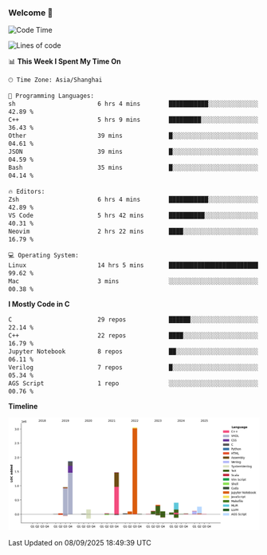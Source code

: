 ### Welcome 👋

<!--START_SECTION:waka-->
![Code Time](http://img.shields.io/badge/Code%20Time-2%2C123%20hrs%2031%20mins-blue)

![Lines of code](https://img.shields.io/badge/From%20Hello%20World%20I%27ve%20Written-9.1%20million%20lines%20of%20code-blue)

📊 **This Week I Spent My Time On** 

```text
🕑︎ Time Zone: Asia/Shanghai

💬 Programming Languages: 
sh                       6 hrs 4 mins        ███████████░░░░░░░░░░░░░░   42.89 % 
C++                      5 hrs 9 mins        █████████░░░░░░░░░░░░░░░░   36.43 % 
Other                    39 mins             █░░░░░░░░░░░░░░░░░░░░░░░░   04.61 % 
JSON                     39 mins             █░░░░░░░░░░░░░░░░░░░░░░░░   04.59 % 
Bash                     35 mins             █░░░░░░░░░░░░░░░░░░░░░░░░   04.14 % 

🔥 Editors: 
Zsh                      6 hrs 4 mins        ███████████░░░░░░░░░░░░░░   42.89 % 
VS Code                  5 hrs 42 mins       ██████████░░░░░░░░░░░░░░░   40.31 % 
Neovim                   2 hrs 22 mins       ████░░░░░░░░░░░░░░░░░░░░░   16.79 % 

💻 Operating System: 
Linux                    14 hrs 5 mins       █████████████████████████   99.62 % 
Mac                      3 mins              ░░░░░░░░░░░░░░░░░░░░░░░░░   00.38 % 
```

**I Mostly Code in C** 

```text
C                        29 repos            ██████░░░░░░░░░░░░░░░░░░░   22.14 % 
C++                      22 repos            ████░░░░░░░░░░░░░░░░░░░░░   16.79 % 
Jupyter Notebook         8 repos             ██░░░░░░░░░░░░░░░░░░░░░░░   06.11 % 
Verilog                  7 repos             █░░░░░░░░░░░░░░░░░░░░░░░░   05.34 % 
AGS Script               1 repo              ░░░░░░░░░░░░░░░░░░░░░░░░░   00.76 % 
```



**Timeline**

![Lines of Code chart](https://raw.githubusercontent.com/Bohan-hu/Bohan-hu/master/assets/bar_graph.png)


 Last Updated on 08/09/2025 18:49:39 UTC
<!--END_SECTION:waka-->



